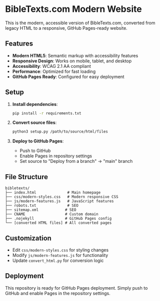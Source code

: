 # BibleTexts.com Modern Website

This is the modern, accessible version of BibleTexts.com, converted from legacy HTML to a responsive, GitHub Pages-ready website.

## Features

- **Modern HTML5**: Semantic markup with accessibility features
- **Responsive Design**: Works on mobile, tablet, and desktop
- **Accessibility**: WCAG 2.1 AA compliant
- **Performance**: Optimized for fast loading
- **GitHub Pages Ready**: Configured for easy deployment

## Setup

1. **Install dependencies**:
   ```bash
   pip install -r requirements.txt
   ```

2. **Convert source files**:
   ```bash
   python3 setup.py /path/to/source/html/files
   ```

3. **Deploy to GitHub Pages**:
   - Push to GitHub
   - Enable Pages in repository settings
   - Set source to "Deploy from a branch" → "main" branch

## File Structure

```
bibletexts/
├── index.html              # Main homepage
├── css/modern-styles.css   # Modern responsive CSS
├── js/modern-features.js   # JavaScript features
├── robots.txt              # SEO
├── sitemap.xml            # SEO
├── CNAME                  # Custom domain
├── .nojekyll              # GitHub Pages config
└── [converted HTML files] # All converted pages
```

## Customization

- Edit `css/modern-styles.css` for styling changes
- Modify `js/modern-features.js` for functionality
- Update `convert_html.py` for conversion logic

## Deployment

This repository is ready for GitHub Pages deployment. Simply push to GitHub and enable Pages in the repository settings.
